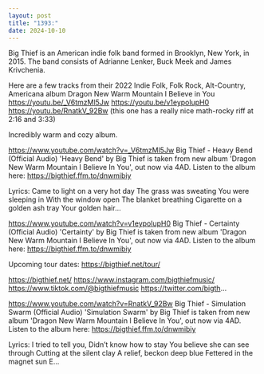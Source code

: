 ```yaml
---
layout: post
title: "1393:"
date: 2024-10-10
---
```


Big Thief is an American indie folk band formed in Brooklyn, New York, in 2015. The band consists of Adrianne Lenker, Buck Meek and James Krivchenia.

Here are a few tracks from their 2022 Indie Folk, Folk Rock, Alt-Country, Americana album Dragon New Warm Mountain I Believe in You 
https://youtu.be/_V6tmzMl5Jw
https://youtu.be/v1eypolupH0
https://youtu.be/RnatkV_92Bw (this one has a really nice math-rocky riff at 2:16 and 3:33)

Incredibly warm and cozy album.

https://www.youtube.com/watch?v=_V6tmzMl5Jw
Big Thief - Heavy Bend (Official Audio)
'Heavy Bend' by Big Thief is taken from new album 'Dragon New Warm Mountain I Believe In You', out now via 4AD. Listen to the album here: https://bigthief.ffm.to/dnwmibiy

Lyrics:
Came to light on a very hot day
The grass was sweating
You were sleeping in 
With the window open
The blanket breathing
Cigarette on a golden ash tray
Your golden hair...

https://www.youtube.com/watch?v=v1eypolupH0
Big Thief - Certainty (Official Audio)
'Certainty' by Big Thief is taken from new album 'Dragon New Warm Mountain I Believe In You', out now via 4AD. Listen to the album here: https://bigthief.ffm.to/dnwmibiy


Upcoming tour dates: https://bigthief.net/tour/

https://bigthief.net/
https://www.instagram.com/bigthiefmusic/
https://www.tiktok.com/@bigthiefmusic
https://twitter.com/bigth...

https://www.youtube.com/watch?v=RnatkV_92Bw
Big Thief - Simulation Swarm (Official Audio)
'Simulation Swarm' by Big Thief is taken from new album 'Dragon New Warm Mountain I Believe In You', out now via 4AD. Listen to the album here: https://bigthief.ffm.to/dnwmibiy

Lyrics: 
I tried to tell you,
Didn’t know how to stay 
You believe she can see through
Cutting at the silent clay
A relief, beckon deep blue
Fettered in the magnet sun
E...
